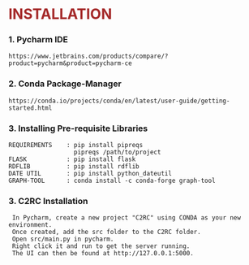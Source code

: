 <!-- 5. ANALYS OF A RECONSTITUTION ---------------------------------------------------->
<a name="Automated Evaluation"></a>
# <strong style="color:brown"> **INSTALLATION** </strong> 
<!------------------------------------------------------------------------------------->
 	
 	
### 1. Pycharm IDE
	https://www.jetbrains.com/products/compare/?product=pycharm&product=pycharm-ce
	
### 2. Conda Package-Manager
	https://conda.io/projects/conda/en/latest/user-guide/getting-started.html
	
### 3. Installing Pre-requisite Libraries
	REQUIREMENTS	: pip install pipreqs
					  pipreqs /path/to/project
	FLASK			: pip install flask
	RDFLIB			: pip install rdflib
	DATE UTIL		: pip install python_dateutil
	GRAPH-TOOL		: conda install -c conda-forge graph-tool
	
### 3. C2RC Installation
	 In Pycharm, create a new project "C2RC" using CONDA as your new environment. 
	 Once created, add the src folder to the C2RC folder.
   	 Open src/main.py in pycharm.
   	 Right click it and run to get the server running.
   	 The UI can then be found at http://127.0.0.1:5000.
